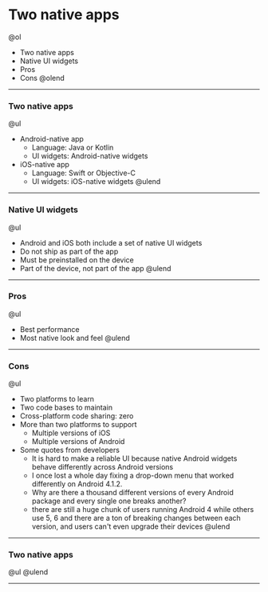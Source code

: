 # Two native apps@ol- Two native apps- Native UI widgets- Pros- Cons@olend---### Two native apps@ul- Android-native app    - Language: Java or Kotlin    - UI widgets: Android-native widgets- iOS-native app    - Language: Swift or Objective-C    - UI widgets: iOS-native widgets@ulend---### Native UI widgets@ul- Android and iOS both include a set of native UI widgets- Do not ship as part of the app- Must be preinstalled on the device- Part of the device, not part of the app@ulend---### Pros@ul- Best performance- Most native look and feel@ulend---### Cons@ul- Two platforms to learn- Two code bases to maintain- Cross-platform code sharing: zero- More than two platforms to support    - Multiple versions of iOS    - Multiple versions of Android- Some quotes from developers    - It is hard to make a reliable UI because native Android widgets behave differently across Android versions    - I once lost a whole day fixing a drop-down menu that worked differently on Android 4.1.2.    - Why are there a thousand different versions of every Android package and every single one breaks another?    - there are still a huge chunk of users running Android 4 while others use 5, 6 and there are a ton of breaking changes between each version, and users can't even upgrade their devices@ulend---### Two native apps@ul@ulend---
